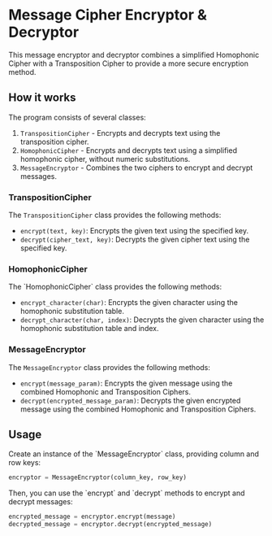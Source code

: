 # Message Cipher Encryptor & Decryptor

This message encryptor and decryptor combines a simplified Homophonic Cipher with a Transposition Cipher to provide a more secure
encryption method.

## How it works

The program consists of several classes:

1. `TranspositionCipher` - Encrypts and decrypts text using the transposition cipher.
2. `HomophonicCipher` - Encrypts and decrypts text using a simplified homophonic cipher, without numeric
   substitutions.
3. `MessageEncryptor` - Combines the two ciphers to encrypt and decrypt messages.

### TranspositionCipher

The `TranspositionCipher` class provides the following methods:

* `encrypt(text, key)`: Encrypts the given text using the specified key.
* `decrypt(cipher_text, key)`: Decrypts the given cipher text using the specified key.

### HomophonicCipher

The \`HomophonicCipher\` class provides the following methods:

* `encrypt_character(char)`: Encrypts the given character using the homophonic substitution table.
* `decrypt_character(char, index)`: Decrypts the given character using the homophonic substitution table and index.

### MessageEncryptor

The `MessageEncryptor` class provides the following methods:

* `encrypt(message_param)`: Encrypts the given message using the combined Homophonic and Transposition Ciphers.
* `decrypt(encrypted_message_param)`: Decrypts the given encrypted message using the combined Homophonic and
  Transposition Ciphers.

## Usage

Create an instance of the \`MessageEncryptor\` class, providing column and row keys:

```python
encryptor = MessageEncryptor(column_key, row_key)
```

Then, you can use the \`encrypt\` and \`decrypt\` methods to encrypt and decrypt messages:

```python
encrypted_message = encryptor.encrypt(message)
decrypted_message = encryptor.decrypt(encrypted_message)
```
